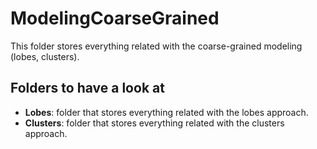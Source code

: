 <h1>ModelingCoarseGrained</h1>

<div>
    This folder stores everything related with the coarse-grained modeling (lobes, clusters).
</div>

<h2>Folders to have a look at</h2>

<ul>
    <li>
        <b>Lobes</b>: folder that stores everything related with the lobes approach.
    </li>
    <li>
        <b>Clusters</b>: folder that stores everything related with the clusters approach.
    </li>